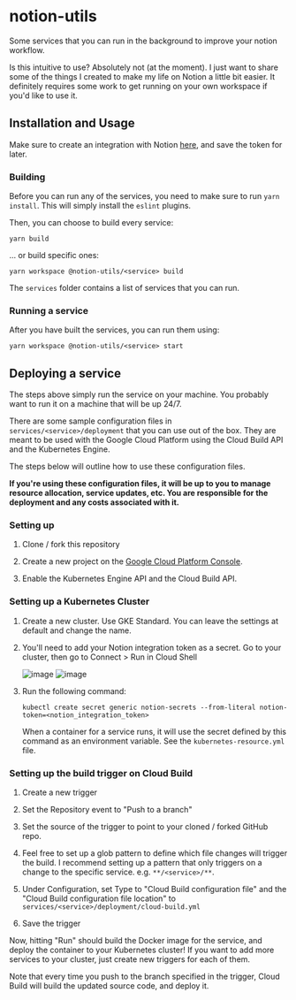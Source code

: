 # notion-utils

Some services that you can run in the background to improve your notion
workflow.

Is this intuitive to use? Absolutely not (at the moment). I just want to share
some of the things I created to make my life on Notion a little bit easier. It
definitely requires some work to get running on your own workspace if you'd
like to use it.

## Installation and Usage

Make sure to create an integration with Notion [here](https://www.notion.so/my-integrations),
and save the token for later.

### Building

Before you can run any of the services, you need to make sure to run
`yarn install`. This will simply install the `eslint` plugins.

Then, you can choose to build every service:

```
yarn build
```

... or build specific ones:

```
yarn workspace @notion-utils/<service> build
```

The `services` folder contains a list of services that you can run.

### Running a service

After you have built the services, you can run them using:

```
yarn workspace @notion-utils/<service> start
```

## Deploying a service

The steps above simply run the service on your machine. You probably want to
run it on a machine that will be up 24/7.

There are some sample configuration files in `services/<service>/deployment`
that you can use out of the box. They are meant to be used with the Google
Cloud Platform using the Cloud Build API and the Kubernetes Engine.

The steps below will outline how to use these configuration files.

**If you're using these configuration files, it will be up to you to manage
resource allocation, service updates, etc. You are responsible for the
deployment and any costs associated with it.**

### Setting up

1. Clone / fork this repository

2. Create a new project on the
   [Google Cloud Platform Console](https://console.cloud.google.com/).

3. Enable the Kubernetes Engine API and the Cloud Build API.

### Setting up a Kubernetes Cluster

1. Create a new cluster. Use GKE Standard. You can leave the settings at
   default and change the name.

2. You'll need to add your Notion integration token as a secret. Go to your
   cluster, then go to Connect > Run in Cloud Shell

   ![image](https://user-images.githubusercontent.com/33074023/128647458-8cf71cf8-50d6-4c8d-94ff-3c20e0eb83e7.png)
   ![image](https://user-images.githubusercontent.com/33074023/128647493-4614926a-02bc-4b13-9b45-e2f1b65aaf9f.png)

3. Run the following command:

   ```
   kubectl create secret generic notion-secrets --from-literal notion-token=<notion_integration_token>
   ```

   When a container for a service runs, it will use the secret defined by this
   command as an environment variable. See the `kubernetes-resource.yml` file.

### Setting up the build trigger on Cloud Build

1. Create a new trigger

2. Set the Repository event to "Push to a branch"

3. Set the source of the trigger to point to your cloned / forked GitHub repo.

4. Feel free to set up a glob pattern to define which file changes will
   trigger the build. I recommend setting up a pattern that only triggers on
   a change to the specific service. e.g. `**/<service>/**`.

5. Under Configuration, set Type to "Cloud Build configuration file" and the
   "Cloud Build configuration file location" to
   `services/<service>/deployment/cloud-build.yml`

6. Save the trigger

Now, hitting "Run" should build the Docker image for the service, and deploy
the container to your Kubernetes cluster! If you want to add more services to
your cluster, just create new triggers for each of them.

Note that every time you push to the branch specified in the trigger, Cloud
Build will build the updated source code, and deploy it.
